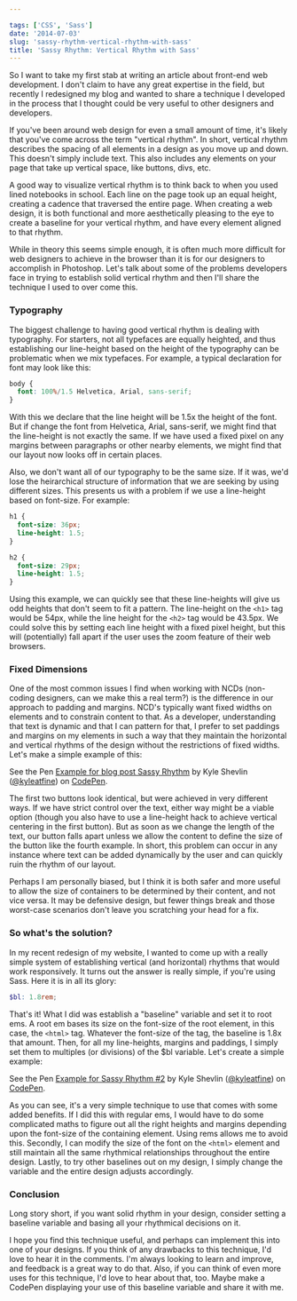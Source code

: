 ```yaml
---

tags: ['CSS', 'Sass']
date: '2014-07-03'
slug: 'sassy-rhythm-vertical-rhythm-with-sass'
title: 'Sassy Rhythm: Vertical Rhythm with Sass'
---
```


So I want to take my first stab at writing an article about front-end web development. I don't claim to have any great expertise in the field, but recently I redesigned my blog and wanted to share a technique I developed in the process that I thought could be very useful to other designers and developers.

If you've been around web design for even a small amount of time, it's likely that you've come across the term "vertical rhythm". In short, vertical rhythm describes the spacing of all elements in a design as you move up and down. This doesn't simply include text. This also includes any elements on your page that take up vertical space, like buttons, divs, etc.

A good way to visualize vertical rhythm is to think back to when you used lined notebooks in school. Each line on the page took up an equal height, creating a cadence that traversed the entire page. When creating a web design, it is both functional and more aesthetically pleasing to the eye to create a baseline for your vertical rhythm, and have every element aligned to that rhythm.

While in theory this seems simple enough, it is often much more difficult for web designers to achieve in the browser than it is for our designers to accomplish in Photoshop. Let's talk about some of the problems developers face in trying to establish solid vertical rhythm and then I'll share the technique I used to over come this.

### Typography

The biggest challenge to having good vertical rhythm is dealing with typography. For starters, not all typefaces are equally heighted, and thus establishing our line-height based on the height of the typography can be problematic when we mix typefaces. For example, a typical declaration for font may look like this:

```scss
body {
  font: 100%/1.5 Helvetica, Arial, sans-serif;
}
```

With this we declare that the line height will be 1.5x the height of the font. But if change the font from Helvetica, Arial, sans-serif, we might find that the line-height is not exactly the same. If we have used a fixed pixel on any margins between paragraphs or other nearby elements, we might find that our layout now looks off in certain places.

Also, we don't want all of our typography to be the same size. If it was, we'd lose the heirarchical structure of information that we are seeking by using different sizes. This presents us with a problem if we use a line-height based on font-size. For example:

```scss
h1 {
  font-size: 36px;
  line-height: 1.5;
}

h2 {
  font-size: 29px;
  line-height: 1.5;
}
```

Using this example, we can quickly see that these line-heights will give us odd heights that don't seem to fit a pattern. The line-height on the `<h1>` tag would be 54px, while the line height for the `<h2>` tag would be 43.5px. We could solve this by setting each line height with a fixed pixel height, but this will (potentially) fall apart if the user uses the zoom feature of their web browsers.

### Fixed Dimensions

One of the most common issues I find when working with NCDs (non-coding designers, can we make this a real term?) is the difference in our approach to padding and margins. NCD's typically want fixed widths on elements and to constrain content to that. As a developer, understanding that text is dynamic and that I can pattern for that, I prefer to set paddings and margins on my elements in such a way that they maintain the horizontal and vertical rhythms of the design without the restrictions of fixed widths. Let's make a simple example of this:

<p data-height="315" data-theme-id="0" data-slug-hash="xuDCg" data-default-tab="result" class="codepen">See the Pen <a href="http://codepen.io/kyleatfine/pen/xuDCg/">Example for blog post Sassy Rhythm</a> by Kyle Shevlin (<a href="http://codepen.io/kyleatfine">@kyleatfine</a>) on <a href="http://codepen.io">CodePen</a>.</p>

<script async src="//codepen.io/assets/embed/ei.js"></script>

The first two buttons look identical, but were achieved in very different ways. If we have strict control over the text, either way might be a viable option (though you also have to use a line-height hack to achieve vertical centering in the first button). But as soon as we change the length of the text, our button falls apart unless we allow the content to define the size of the button like the fourth example. In short, this problem can occur in any instance where text can be added dynamically by the user and can quickly ruin the rhythm of our layout.

Perhaps I am personally biased, but I think it is both safer and more useful to allow the size of containers to be determined by their content, and not vice versa. It may be defensive design, but fewer things break and those worst-case scenarios don't leave you scratching your head for a fix.

### So what's the solution?

In my recent redesign of my website, I wanted to come up with a really simple system of establishing vertical (and horizontal) rhythms that would work responsively. It turns out the answer is really simple, if you're using Sass. Here it is in all its glory:

```scss
$bl: 1.8rem;
```

That's it! What I did was establish a "baseline" variable and set it to root ems. A root em bases its size on the font-size of the root element, in this case, the `<html>` tag. Whatever the font-size of the tag, the baseline is 1.8x that amount. Then, for all my line-heights, margins and paddings, I simply set them to multiples (or divisions) of the \$bl variable. Let's create a simple example:

<p data-height="315" data-theme-id="0" data-slug-hash="tDxHC" data-default-tab="result" class="codepen">See the Pen <a href="http://codepen.io/kyleatfine/pen/tDxHC/">Example for Sassy Rhythm #2</a> by Kyle Shevlin (<a href="http://codepen.io/kyleatfine">@kyleatfine</a>) on <a href="http://codepen.io">CodePen</a>.</p>

<script async src="//codepen.io/assets/embed/ei.js"></script>

As you can see, it's a very simple technique to use that comes with some added benefits. If I did this with regular ems, I would have to do some complicated maths to figure out all the right heights and margins depending upon the font-size of the containing element. Using rems allows me to avoid this. Secondly, I can modify the size of the font on the `<html>` element and still maintain all the same rhythmical relationships throughout the entire design. Lastly, to try other baselines out on my design, I simply change the variable and the entire design adjusts accordingly.

### Conclusion

Long story short, if you want solid rhythm in your design, consider setting a baseline variable and basing all your rhythmical decisions on it.

I hope you find this technique useful, and perhaps can implement this into one of your designs. If you think of any drawbacks to this technique, I'd love to hear it in the comments. I'm always looking to learn and improve, and feedback is a great way to do that. Also, if you can think of even more uses for this technique, I'd love to hear about that, too. Maybe make a CodePen displaying your use of this baseline variable and share it with me.
